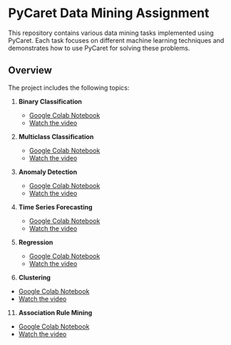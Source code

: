 # PyCaret Data Mining Assignment

This repository contains various data mining tasks implemented using PyCaret. Each task focuses on different machine learning techniques and demonstrates how to use PyCaret for solving these problems.

## Overview

The project includes the following topics:

1. **Binary Classification**
   - [Google Colab Notebook](https://colab.research.google.com/drive/1Gtz2evB7dvwlmEXVwEOhAPA8M8F-wDm0)
   - [Watch the video](https://youtu.be/lGSWrOnY3D0)

2. **Multiclass Classification**
   - [Google Colab Notebook](https://colab.research.google.com/drive/1xyAcZndzd0_1cdGo5N48OMO_vqs2HFpg)
   - [Watch the video](https://youtu.be/BuVDT0MtfEQ)

4. **Anomaly Detection**
   - [Google Colab Notebook](https://colab.research.google.com/drive/19DFGQZAXMFXbgVT054MhJjrciJE88Jdw)
   - [Watch the video](https://youtu.be/sn5JbwwK1yQ)

6. **Time Series Forecasting**
   - [Google Colab Notebook](https://colab.research.google.com/drive/1CoB1gvcCAROceR9rpPRCILzjZO7yRxi-)
   - [Watch the video](https://youtu.be/-uMVvFnx6rA)

8. **Regression**
   - [Google Colab Notebook](https://colab.research.google.com/drive/1yQK5xPj1lixr-qOTW8cONliJiXk_VEi9)
   - [Watch the video](https://youtu.be/5mHU8_GWmPY)

10. **Clustering**
   - [Google Colab Notebook](https://colab.research.google.com/drive/1CwIZRjR4WMexJNmmaVPU56tLWpbiUVV8)
   - [Watch the video](https://youtu.be/eWdpY5MGF8g)

11. **Association Rule Mining**
   - [Google Colab Notebook](https://colab.research.google.com/drive/1XLcb2xtygp5bNoBPGBMeBbOlPLxW1V7K)
   - [Watch the video](https://youtu.be/z1maQ_wvvRQ)

